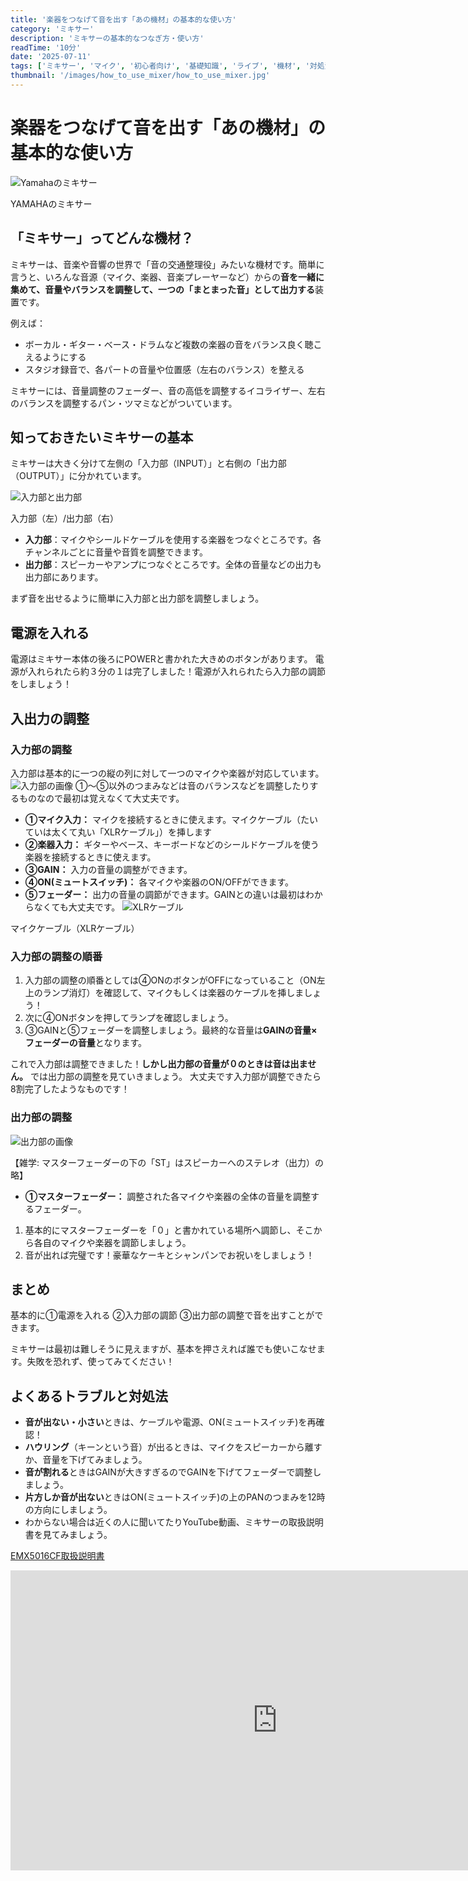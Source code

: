```yaml
---
title: '楽器をつなげて音を出す「あの機材」の基本的な使い方'
category: 'ミキサー'
description: 'ミキサーの基本的なつなぎ方・使い方'
readTime: '10分'
date: '2025-07-11'
tags: ['ミキサー', 'マイク', '初心者向け', '基礎知識', 'ライブ', '機材', '対処法']
thumbnail: '/images/how_to_use_mixer/how_to_use_mixer.jpg'
---
```


# 楽器をつなげて音を出す「あの機材」の基本的な使い方

![Yamahaのミキサー](/images/how_to_use_mixer/how_to_use_mixer.jpg)

<div className='sidenote'>YAMAHAのミキサー</div>

## 「ミキサー」ってどんな機材？
ミキサーは、音楽や音響の世界で「音の交通整理役」みたいな機材です。簡単に言うと、いろんな音源（マイク、楽器、音楽プレーヤーなど）からの**音を一緒に集めて、音量やバランスを調整して、一つの「まとまった音」として出力する**装置です。

例えば：
- ボーカル・ギター・ベース・ドラムなど複数の楽器の音をバランス良く聴こえるようにする
- スタジオ録音で、各パートの音量や位置感（左右のバランス）を整える

ミキサーには、音量調整のフェーダー、音の高低を調整するイコライザー、左右のバランスを調整するパン・ツマミなどがついています。

## 知っておきたいミキサーの基本
ミキサーは大きく分けて左側の「入力部（INPUT）」と右側の「出力部（OUTPUT）」に分かれています。

![入力部と出力部](/images/how_to_use_mixer/io.png)
<div className='sidenote'>入力部（左）/出力部（右）</div>

- **入力部**：マイクやシールドケーブルを使用する楽器をつなぐところです。各チャンネルごとに音量や音質を調整できます。
- **出力部**：スピーカーやアンプにつなぐところです。全体の音量などの出力も出力部にあります。

まず音を出せるように簡単に入力部と出力部を調整しましょう。

## 電源を入れる
電源はミキサー本体の後ろにPOWERと書かれた大きめのボタンがあります。
電源が入れられたら約３分の１は完了しました！電源が入れられたら入力部の調節をしましょう！

## 入出力の調整

### 入力部の調整
入力部は基本的に一つの縦の列に対して一つのマイクや楽器が対応しています。
![入力部の画像](/images/how_to_use_mixer/input.png)
①～⑤以外のつまみなどは音のバランスなどを調整したりするものなので最初は覚えなくて大丈夫です。
- **①マイク入力：** マイクを接続するときに使えます。マイクケーブル（たいていは太くて丸い「XLRケーブル」）を挿します
- **②楽器入力：** ギターやベース、キーボードなどのシールドケーブルを使う楽器を接続するときに使えます。
- **③GAIN：** 入力の音量の調整ができます。
- **④ON(ミュートスイッチ)：** 各マイクや楽器のON/OFFができます。
- **⑤フェーダー：** 出力の音量の調節ができます。GAINとの違いは最初はわからなくても大丈夫です。
![XLRケーブル](/images/how_to_use_mixer/XLRCable.jpg)
<div className='sidenote'>マイクケーブル（XLRケーブル）</div>


### 入力部の調整の順番
1. 入力部の調整の順番としては④ONのボタンがOFFになっていること（ON左上のランプ消灯）を確認して、マイクもしくは楽器のケーブルを挿しましょう！
1. 次に④ONボタンを押してランプを確認しましょう。
1. ③GAINと⑤フェーダーを調整しましょう。最終的な音量は**GAINの音量×フェーダーの音量**となります。

これで入力部は調整できました！**しかし出力部の音量が０のときは音は出ません。** では出力部の調整を見ていきましょう。
大丈夫です入力部が調整できたら8割完了したようなものです！

### 出力部の調整
![出力部の画像](/images/how_to_use_mixer/output.png)
<div className='sidenote'>【雑学: マスターフェーダーの下の「ST」はスピーカーへのステレオ（出力）の略】</div>

- **①マスターフェーダー：** 調整された各マイクや楽器の全体の音量を調整するフェーダー。
1. 基本的にマスターフェーダーを「０」と書かれている場所へ調節し、そこから各自のマイクや楽器を調節しましょう。
1. 音が出れば完璧です！豪華なケーキとシャンパンでお祝いをしましょう！


## まとめ
基本的に①電源を入れる ②入力部の調節 ③出力部の調整で音を出すことができます。

ミキサーは最初は難しそうに見えますが、基本を押さえれば誰でも使いこなせます。失敗を恐れず、使ってみてください！

## よくあるトラブルと対処法

- **音が出ない・小さい**ときは、ケーブルや電源、ON(ミュートスイッチ)を再確認！
- **ハウリング**（キーンという音）が出るときは、マイクをスピーカーから離すか、音量を下げてみましょう。
- **音が割れる**ときはGAINが大きすぎるのでGAINを下げてフェーダーで調整しましょう。
- **片方しか音が出ない**ときはON(ミュートスイッチ)の上のPANのつまみを12時の方向にしましょう。
- わからない場合は近くの人に聞いてたりYouTube動画、ミキサーの取扱説明書を見てみましょう。

[EMX5016CF取扱説明書](https://jp.yamaha.com/files/download/other_assets/3/322663/emx5016cf_ja_om_e0.pdf)

<iframe width="853" height="480" src="https://www.youtube.com/embed/VEPXzsQUufA" title="音響ミキサーの基本的な扱い方を覚えると、どんなミキサーでも使えるように！" frameborder="0" allow="accelerometer; autoplay; clipboard-write; encrypted-media; gyroscope; picture-in-picture; web-share" referrerpolicy="strict-origin-when-cross-origin" allowfullscreen></iframe>